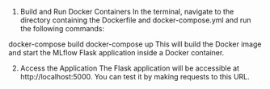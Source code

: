 1. Build and Run Docker Containers
In the terminal, navigate to the directory containing the Dockerfile and docker-compose.yml and run the following commands:

docker-compose build
docker-compose up
This will build the Docker image and start the MLflow Flask application inside a Docker container.

2. Access the Application
The Flask application will be accessible at http://localhost:5000. You can test it by making requests to this URL.







